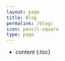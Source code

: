 ```yaml
---
layout: page
title: Blog 
permalink: /blog/
icon: pencil-square
type: page
---
```


* content
{:toc}



